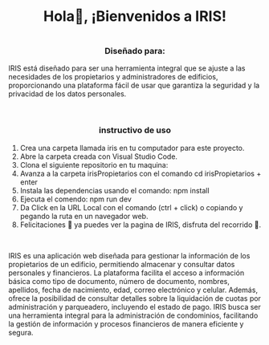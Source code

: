 <div align="center">
<h1 align="center">Hola👋, ¡Bienvenidos a IRIS!</h1>
</div>
<img src="">

<br>

<h3 align="center">Diseñado para:</h3>

<p>
IRIS está diseñado para ser una herramienta integral que se ajuste a las necesidades de los propietarios y administradores de edificios, proporcionando una plataforma fácil de usar que garantiza la seguridad y la privacidad de los datos personales.
</p>

<br>

<h3 align="center">instructivo de uso</h3>

1. Crea una carpeta llamada iris en tu computador para este proyecto.
2. Abre la carpeta creada con Visual Studio Code.
3. Clona el siguiente repositorio en tu maquina:
4. Avanza a la carpeta irisPropietarios con el comando cd irisPropietarios + enter
5. Instala las dependencias usando el comando: npm install
6. Ejecuta el comendo: npm run dev
7. Da Click en la URL Local con el comando (ctrl + click) o copiando y pegando la ruta en un navegador web.
8. Felicitaciones 🎉 ya puedes ver la pagina de IRIS, disfruta del recorrido 🚀.

<br>

<p>
IRIS es una aplicación web diseñada para gestionar la información de los propietarios de un edificio, permitiendo almacenar y consultar datos personales y financieros. La plataforma facilita el acceso a información básica como tipo de documento, número de documento, nombres, apellidos, fecha de nacimiento, edad, correo electrónico y celular. Además, ofrece la posibilidad de consultar detalles sobre la liquidación de cuotas por administración y parqueadero, incluyendo el estado de pago. IRIS busca ser una herramienta integral para la administración de condominios, facilitando la gestión de información y procesos financieros de manera eficiente y segura.
</p>
